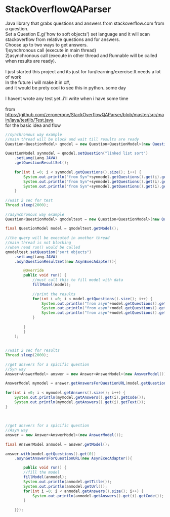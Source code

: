 # StackOverflowQAParser
Java library that grabs questions and answers from stackoverflow.com from a question.<br>
Set a Question E.g('how to soft objects') set language and it will scan stackoverflow from
relative questions and for answers. <br>
Choose up to two ways to get answers.<br>
1)synchronous call (execute in main thread)<br>
2)asynchronous call (execute in other thread and Runnable will be called when results are ready).<br>
<br>
I just started this project and its just for fun/learning/exercise.It needs a lot of work<br>
In the future i will make it in c#,<br>
and it would be prety cool to see this in python..some day
<br>
<br>
I havent wrote any test yet..i'll write when i have some time
<br>
<br>
from https://github.com/zeronerone/StackOverflowQAParser/blob/master/src/main/java/testlib/Test.java
<br>
for the basic idea and flow
<br>
```java
//synchronous way example
//main thread will be block and wait till results are ready
Question<QuestionModel> qmodel = new Question<QuestionModel>(new QuestionModel());
		
QuestionModel synmodel = qmodel.setQuestion("linked list sort")
	.setLang(Lang.JAVA)
	.getQuestionResultSet();
			
	for(int i =0; i < synmodel.getQuestions().size(); i++) {
		System.out.println("from Syn"+synmodel.getQuestions().get(i).getTitle());
		System.out.println("from Syn"+synmodel.getQuestions().get(i).getUrl());
		System.out.println("from Syn"+synmodel.getQuestions().get(i).getNumOfAnswers());
	}
			
//wait 2 sec for test 
Thread.sleep(2000);
		
//asynchronous way example
Question<QuestionModel> qmodeltest = new Question<QuestionModel>(new QuestionModel());
			
final QuestionModel model = qmodeltest.getModel();
			
//the query will be executed in another thread
//main thread is not blocking
//when read run() would be called
qmodeltest.setQuestion("sort objects")
	.setLang(Lang.JAVA)
	.asynQuestionResultSet(new AsynExecAdapter(){

		@Override
		public void run() {
			//must call this to fill model with data
			fillModel(model);
					
			//print the results
			for(int i =0; i < model.getQuestions().size(); i++) {
				System.out.println("from asyn"+model.getQuestions().get(i).getTitle());
				System.out.println("from asyn"+model.getQuestions().get(i).getUrl());
				System.out.println("from asyn"+model.getQuestions().get(i).getNumOfAnswers());
			}
					
		}
		}
	);
			
			
//wait 2 sec for results 
Thread.sleep(2000);		
		
//get answers for a spicific question
//Syn way
Answer<AnswerModel> answer = new Answer<AnswerModel>(new AnswerModel());
		
AnswerModel mymodel = answer.getAnswersForQuestionURL(model.getQuestions().get(0));
		
for(int i =0; i < mymodel.getAnswers().size(); i++) {
	System.out.println(mymodel.getAnswers().get(i).getCode());
	System.out.println(mymodel.getAnswers().get(i).getText());
}
				
	
		
//get answers for a spicific question
//Asyn way
answer = new Answer<AnswerModel>(new AnswerModel());
		 
final AnswerModel anmodel = answer.getModel();
		
answer.with(model.getQuestions().get(0))
	.asynGetAnswersForQuestionURL(new AsynExecAdapter(){

		public void run() {
		//fill the model
		fillModel(anmodel);
		System.out.println(anmodel.getTitle());
		System.out.println(anmodel.getUrl());
		for(int i =0; i < anmodel.getAnswers().size(); i++) {
			System.out.println(anmodel.getAnswers().get(i).getCode());
		}
						
	}});
```
